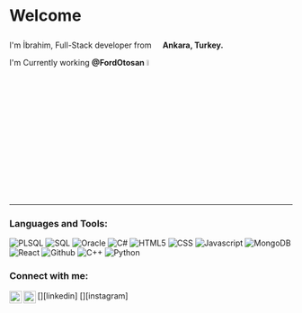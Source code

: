 # Welcome

I'm İbrahim, Full-Stack developer from <img src="https://image.flaticon.com/icons/svg/940/940164.svg" width="12" height="22" /> **Ankara, Turkey.**

I'm Currently working **@FordOtosan** <img src="https://intesasoft.com/wp-content/uploads/2018/11/ford-otosan-logo.png" width="5%" height="5%" />

<br/>
<br/>

---

### Languages and Tools:

![PLSQL](https://img.shields.io/badge/PLSQL-%E2%81%AD%E2%81%AD%E2%81%AD-red)
![SQL](https://img.shields.io/badge/C++-%E2%81%AD%E2%81%AD%E2%81%AD-blue)
![Oracle](https://img.shields.io/badge/PLSQL-%E2%81%AD%E2%81%AD%E2%81%AD-red)
![C#](https://img.shields.io/badge/C++-%E2%81%AD%E2%81%AD%E2%81%AD-purple)
![HTML5](https://img.shields.io/badge/C++-%E2%81%AD%E2%81%AD%E2%81%AD-red)
![CSS](https://img.shields.io/badge/C++-%E2%81%AD%E2%81%AD%E2%81%AD-blue)
![Javascript](https://img.shields.io/badge/C++-%E2%81%AD%Ea2%81%AD%E2%81%AD-yellow)
![MongoDB](https://img.shields.io/badge/C++-%E2%81%AD%E2%81%AD%E2%81%AD-green)
![React](https://img.shields.io/badge/PLSQL-%E2%81%AD%E2%81%AD%E2%81%AD-blue)
![Github](https://img.shields.io/badge/C++-%E2%81%AD%E2%81%AD%E2%81%AD-black)
![C++](https://img.shields.io/badge/C++-%E2%81%AD%E2%81%AD%E2%81%AD-blue)
![Python](https://img.shields.io/badge/C++-%E2%81%AD%E2%81%AD%E2%81%AD-yellow)


### Connect with me:

[<img align="left" alt="ibrahim-dönmez | LinkedIn" width="22px" src="https://cdn.jsdelivr.net/npm/simple-icons@v3/icons/linkedin.svg" />][linkedin]
[<img align="left" alt="6ibrahimm | Instagram" width="22px" src="https://cdn.jsdelivr.net/npm/simple-icons@v3/icons/instagram.svg" />][instagram]

